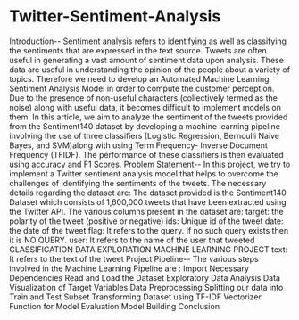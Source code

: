 # Twitter-Sentiment-Analysis
Introduction--
Sentiment analysis refers to identifying as well as classifying the sentiments that are expressed in the text source. Tweets are often useful in generating a vast amount of sentiment data upon analysis. These data are useful in understanding the opinion of the people about a variety of topics. Therefore we need to develop an Automated Machine Learning Sentiment Analysis Model in order to compute the customer perception. Due to the presence of non-useful characters (collectively termed as the noise) along with useful data, it becomes difficult to implement models on them. In this article, we aim to analyze the sentiment of the tweets provided from the Sentiment140 dataset by developing a machine learning pipeline involving the use of three classifiers (Logistic Regression, Bernoulli Naive Bayes, and SVM)along with using Term Frequency- Inverse Document Frequency (TFIDF). The performance of these classifiers is then evaluated using accuracy and F1 Scores.
Problem Statement--
In this project, we try to implement a Twitter sentiment analysis model that helps to overcome the challenges of identifying the sentiments of the tweets. The necessary details regarding the dataset are:
The dataset provided is the Sentiment140 Dataset which consists of 1,600,000 tweets that have been extracted using the Twitter API. The various columns present in the dataset are:
target: the polarity of the tweet (positive or negative) ids: Unique id of the tweet date: the date of the tweet flag: It refers to the query. If no such query exists then it is NO QUERY. user: It refers to the name of the user that tweeted
CLASSIFICATION DATA EXPLORATION MACHINE LEARNING PROJECT
text: It refers to the text of the tweet
Project Pipeline--
The various steps involved in the Machine Learning Pipeline are :
Import Necessary Dependencies
Read and Load the Dataset
Exploratory Data Analysis
Data Visualization of Target Variables
Data Preprocessing
Splitting our data into Train and Test Subset
Transforming Dataset using TF-IDF Vectorizer
Function for Model Evaluation
Model Building
Conclusion

